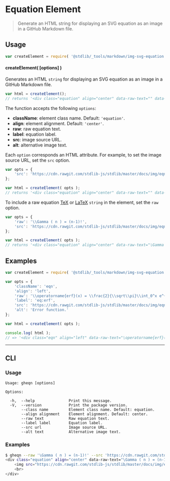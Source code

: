 # Equation Element

> Generate an HTML string for displaying an SVG equation as an image in a GitHub Markdown file.

<!-- Section to include introductory text. Make sure to keep an empty line after the intro `section` element and another before the `/section` close. -->

<section class="intro">

</section>

<!-- /.intro -->

<!-- Package usage documentation. -->

<section class="usage">

## Usage

```javascript
var createElement = require( '@stdlib/_tools/markdown/img-svg-equation' );
```

#### createElement( \[options] )

Generates an HTML `string` for displaying an SVG equation as an image in a GitHub Markdown file.

```javascript
var html = createElement();
// returns '<div class="equation" align="center" data-raw-text="" data-equation="">\n    <img src="" alt="">\n    <br>\n</div>'
```

The function accepts the following `options`:

-   **className**: element class name. Default: `'equation'`.
-   **align**: element alignment. Default: `'center'`.
-   **raw**: raw equation text.
-   **label**: equation label.
-   **src**: image source URL.
-   **alt**: alternative image text.

Each `option` corresponds an HTML attribute. For example, to set the image source URL, set the `src` option.

```javascript
var opts = {
    'src': 'https://cdn.rawgit.com/stdlib-js/stdlib/master/docs/img/eqn1.svg'
};

var html = createElement( opts );
// returns '<div class="equation" align="center" data-raw-text="" data-equation="">\n    <img src="https://cdn.rawgit.com/stdlib-js/stdlib/master/docs/img/eqn1.svg" alt="">\n    <br>\n</div>'
```

To include a raw equation [TeX][tex] or [LaTeX][latex] `string` in the element, set the `raw` option.

```javascript
var opts = {
    'raw': '\\Gamma ( n ) = (n-1)!',
    'src': 'https://cdn.rawgit.com/stdlib-js/stdlib/master/docs/img/eqn1.svg'
};

var html = createElement( opts );
// returns '<div class="equation" align="center" data-raw-text="\Gamma ( n ) = (n-1)!" data-equation="">\n    <img src="https://cdn.rawgit.com/stdlib-js/stdlib/master/docs/img/eqn1.svg" alt="">\n    <br>\n</div>'
```

</section>

<!-- /.usage -->

<!-- Package usage notes. Make sure to keep an empty line after the `section` element and another before the `/section` close. -->

<section class="notes">

</section>

<!-- /.notes -->

<!-- Package usage examples. -->

<section class="examples">

## Examples

<!-- eslint no-undef: "error" -->

```javascript
var createElement = require( '@stdlib/_tools/markdown/img-svg-equation' );

var opts = {
    'className': 'eqn',
    'align': 'left',
    'raw': '\\operatorname{erf}(x) = \\frac{2}{\\sqrt\\pi}\\int_0^x e^{-t^2}\\,\\mathrm dt',
    'label': 'eq:erf',
    'src': 'https://cdn.rawgit.com/stdlib-js/stdlib/master/docs/img/eqn.svg',
    'alt': 'Error function.'
};

var html = createElement( opts );

console.log( html );
// => '<div class="eqn" align="left" data-raw-text="\operatorname{erf}(x) = \frac{2}{\sqrt\pi}\int_0^x e^{-t^2}\,\mathrm dt" data-equation="eq:erf">\n    <img src="https://cdn.rawgit.com/stdlib-js/stdlib/master/docs/img/eqn.svg" alt="Error function.">\n    <br>\n</div>'
```

</section>

<!-- /.examples -->

* * *

<section class="cli">

## CLI

<!-- CLI usage documentation. -->

<section class="usage">

### Usage

```text
Usage: gheqn [options]

Options:

  -h,  --help               Print this message.
  -V,  --version            Print the package version.
       --class name         Element class name. Default: equation.
       --align alignment    Element alignment. Default: center.
       --raw text           Raw equation text.
       --label label        Equation label.
       --src url            Image source URL.
       --alt text           Alternative image text.
```

</section>

<!-- /.usage -->

<!-- CLI usage notes. Make sure to keep an empty line after the `section` element and another before the `/section` close. -->

<section class="notes">

</section>

<!-- /.notes -->

<!-- CLI usage examples. -->

<section class="examples">

### Examples

```bash
$ gheqn --raw '\Gamma ( n ) = (n-1)!' --src 'https://cdn.rawgit.com/stdlib-js/stdlib/master/docs/img/eqn1.svg'
<div class="equation" align="center" data-raw-text="\Gamma ( n ) = (n-1)!" data-equation="">
    <img src="https://cdn.rawgit.com/stdlib-js/stdlib/master/docs/img/eqn1.svg" alt="">
    <br>
</div>
```

</section>

<!-- /.examples -->

</section>

<!-- /.cli -->

<!-- Section to include cited references. If references are included, add a horizontal rule *before* the section. Make sure to keep an empty line after the `section` element and another before the `/section` close. -->

<section class="references">

</section>

<!-- /.references -->

<!-- Section for all links. Make sure to keep an empty line after the `section` element and another before the `/section` close. -->

<section class="links">

[tex]: https://en.wikipedia.org/wiki/TeX

[latex]: https://en.wikipedia.org/wiki/LaTeX

</section>

<!-- /.links -->
